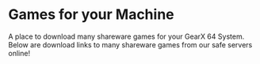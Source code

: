 # Games for your Machine
A place to download many shareware games for your GearX 64 System. Below are download links to many shareware games from our safe servers online!
